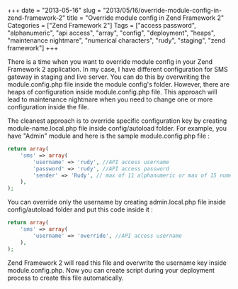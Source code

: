 +++
date = "2013-05-16"
slug = "2013/05/16/override-module-config-in-zend-framework-2"
title = "Override module config in Zend Framework 2"
Categories = ["Zend Framework 2"]
Tags = ["access password", "alphanumeric", "api access", "array", "config", "deployment", "heaps", "maintenance nightmare", "numerical characters", "rudy", "staging", "zend framework"]
+++

There is a time when you want to override module config in your Zend Framework 2 application. In my case, I have different configuration for SMS gateway in staging and live server. You can do this by overwriting the module.config.php file inside the module config's folder. However, there are heaps of configuration inside module.config.php file. This approach will lead to maintenance nightmare when you need to change one or more configuration inside the file.

The cleanest approach is to override specific configuration key by creating module-name.local.php file inside config/autoload folder. For example, you have "Admin" module and here is the sample module.config.php file :

``` php
return array(
    'sms' => array(
        'username' => 'rudy', //API access username
        'password' => 'rudy', //API access password
        'sender' => 'Rudy', // max of 11 alphanumeric or max of 15 numerical characters
    ),
);
```


You can override only the username by creating admin.local.php file inside config/autoload folder and put this code inside it :

``` php    
return array(
    'sms' => array(
        'username' => 'override', //API access username
    ),
);
```


Zend Framework 2 will read this file and overwrite the username key inside module.config.php. Now you can create script during your deployment process to create this file automatically.
